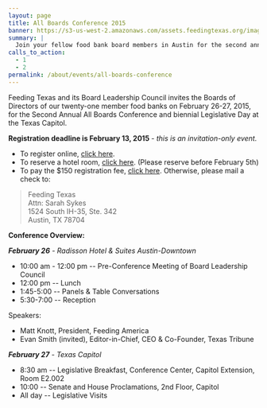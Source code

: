 ```yaml
---
layout: page
title: All Boards Conference 2015
banner: https://s3-us-west-2.amazonaws.com/assets.feedingtexas.org/images/banners/banner-02.jpg
summary: |
  Join your fellow food bank board members in Austin for the second annual All Boards Conference and biennial Legislative Day at the Texas Capitol. (Invite Only Event)
calls_to_action:
  - 1
  - 2
permalink: /about/events/all-boards-conference
---
```

Feeding Texas and its Board Leadership Council invites the Boards of Directors of our twenty-one member food banks on February 26-27, 2015, for the Second Annual All Boards Conference and biennial Legislative Day at the Texas Capitol.

**Registration deadline is February 13, 2015** - *this is an invitation-only event.* 

* To register online, [click here](http://bit.ly/ABC-registration). 
* To reserve a hotel room, [click here](https://resweb.passkey.com/go/FeedingTexas). (Please reserve before February 5th)
* To pay the $150 registration fee, [click here](https://www.paypal.com/cgi-bin/webscr?cmd=_s-xclick&hosted_button_id=UZ4MUEBLNNFG8). Otherwise, please mail a check to:   

> Feeding Texas   
> Attn: Sarah Sykes   
> 1524 South IH-35, Ste. 342   
> Austin, TX 78704

**Conference Overview:** 

*__February 26__ - Radisson Hotel & Suites Austin-Downtown* 

* 10:00 am - 12:00 pm -- Pre-Conference Meeting of Board Leadership Council
* 12:00 pm -- Lunch
* 1:45-5:00 -- Panels & Table Conversations
* 5:30-7:00 -- Reception

Speakers:   

* Matt Knott, President, Feeding America
* Evan Smith (invited), Editor-in-Chief, CEO & Co-Founder, Texas Tribune

*__February 27__ - Texas Capitol*

* 8:30 am -- Legislative Breakfast, Conference Center, Capitol Extension, Room E2.002
* 10:00 --  Senate and House Proclamations, 2nd Floor, Capitol
* All day -- Legislative Visits
